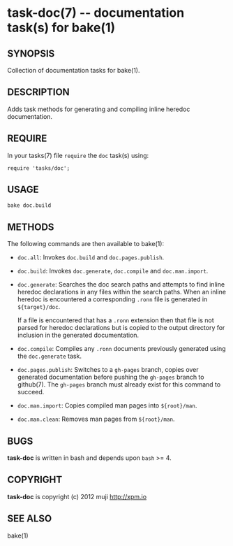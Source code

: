 task-doc(7) -- documentation task(s) for bake(1)
=============================================

## SYNOPSIS

Collection of documentation tasks for bake(1).

## DESCRIPTION

Adds task methods for generating and compiling inline heredoc documentation.

## REQUIRE

In your tasks(7) file `require` the `doc` task(s) using:

	require 'tasks/doc';

## USAGE

	bake doc.build

## METHODS

The following commands are then available to bake(1):

* `doc.all`:
	Invokes `doc.build` and `doc.pages.publish`.

* `doc.build`:
	Invokes `doc.generate`, `doc.compile` and `doc.man.import`.

* `doc.generate`:
	Searches the doc search paths and attempts to find inline heredoc declarations in any files within the search paths. When an inline heredoc is encountered a corresponding `.ronn` file is generated in `${target}/doc`.
	
	If a file is encountered that has a `.ronn` extension then that file is not parsed for heredoc declarations but is copied to the output directory for inclusion in the generated documentation.
	
* `doc.compile`:
	Compiles any `.ronn` documents previously generated using the `doc.generate` task.
	
* `doc.pages.publish`:
	Switches to a `gh-pages` branch, copies over generated documentation before pushing the `gh-pages` branch to github(7). The `gh-pages` branch must already exist for this command to succeed.
	
* `doc.man.import`:
	Copies compiled man pages into `${root}/man`.
	
* `doc.man.clean`:
	Removes man pages from `${root}/man`.

## BUGS

**task-doc** is written in bash and depends upon `bash` >= 4.

## COPYRIGHT

**task-doc** is copyright (c) 2012 muji <http://xpm.io>

## SEE ALSO

bake(1)


[SYNOPSIS]: #SYNOPSIS "SYNOPSIS"
[DESCRIPTION]: #DESCRIPTION "DESCRIPTION"
[REQUIRE]: #REQUIRE "REQUIRE"
[USAGE]: #USAGE "USAGE"
[METHODS]: #METHODS "METHODS"
[BUGS]: #BUGS "BUGS"
[COPYRIGHT]: #COPYRIGHT "COPYRIGHT"
[SEE ALSO]: #SEE-ALSO "SEE ALSO"


[strike(1)]: strike.1.html
[boilerplate(3)]: boilerplate.3.html
[require(3)]: require.3.html
[method(3)]: method.3.html
[http(3)]: http.3.html
[bake(1)]: bake.1.html
[rest(1)]: rest.1.html
[git(1)]: http://git-scm.com/
[bash(1)]: http://man.cx/bash(1)
[curl(1)]: http://man.cx/curl(1)
[echo(1)]: http://man.cx/echo(1)
[tee(1)]: http://man.cx/tee(1)
[ronn(1)]: https://github.com/rtomayko/ronn
[github(7)]: http://github.com/
[json-sh(1)]: https://github.com/dominictarr/JSON.sh
[npm(1)]: http://npmjs.org
[ruby(3)]: http://www.ruby-lang.org/
[rake(1)]: http://rake.rubyforge.org/
[semver(7)]: http://semver.org/
[printf(1)]: http://man.cx/printf(1)
[source(1)]: http://man.cx/source(1)
[array(3)]: array.3.html
[console(3)]: console.3.html
[delegate(3)]: delegate.3.html
[executable(3)]: executable.3.html
[globals-api(3)]: globals-api.3.html
[help(7)]: help.7.html
[json(3)]: json.3.html
[semver(3)]: semver.3.html
[strike-credits(7)]: strike-credits.7.html
[strike-tree(7)]: strike-tree.7.html
[strike(7)]: strike.7.html
[task-clean(7)]: task-clean.7.html
[task-doc(7)]: task-doc.7.html
[task-list(7)]: task-list.7.html
[task-rake(7)]: task-rake.7.html
[task-test(7)]: task-test.7.html

